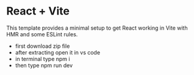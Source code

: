 # React + Vite

This template provides a minimal setup to get React working in Vite with HMR and some ESLint rules.

- first download zip file
- after extracting open it in vs code
- in terminal type npm i
- then type npm run dev

